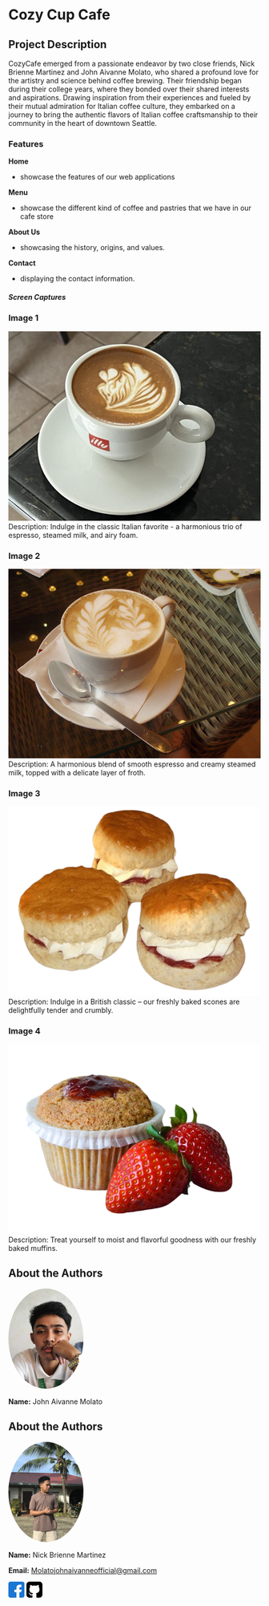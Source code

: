 # Cozy Cup Cafe

## Project Description

CozyCafe emerged from a passionate endeavor by two close friends, Nick Brienne Martinez and John Aivanne Molato, who shared a profound love for the artistry and science behind coffee brewing. Their friendship began during their college years, where they bonded over their shared interests and aspirations. Drawing inspiration from their experiences and fueled by their mutual admiration for Italian coffee culture, they embarked on a journey to bring the authentic flavors of Italian coffee craftsmanship to their community in the heart of downtown Seattle.


### Features


**Home**
- showcase the features of our web applications

**Menu**
- showcase the different kind of coffee and pastries that we have in our cafe store

**About Us**
- showcasing the history, origins, and values.

**Contact**
- displaying the contact information.


##### Screen Captures

### Image 1
![Image 1](cappu.jpg)
Description: Indulge in the classic Italian favorite - a harmonious trio of espresso, steamed milk, and airy foam. 

### Image 2
![Image 2](latte.jpg)
Description: A harmonious blend of smooth espresso and creamy steamed milk, topped with a delicate layer of froth.

### Image 3
![Image 3](scones.jpg)
Description: Indulge in a British classic – our freshly baked scones are delightfully tender and crumbly. 

### Image 4
![Image 4](muffins.png)
Description: Treat yourself to moist and flavorful goodness with our freshly baked muffins.


## About the Authors
<img src="ayban.jpeg" alt="Your Name" width="150" style="border-radius: 50%">

**Name:** John Aivanne Molato

## About the Authors
<img src="nick.jpg" alt="Your Name" width="150" style="border-radius: 50%">

**Name:** Nick Brienne Martinez


**Email:** Molatojohnaivanneofficial@gmail.com

[![Facebook](facebook.png)](https://www.facebook.com/aybanxxx)
[![GitHub](github-sign.png)](https://github.com/aybanmola22y)
